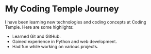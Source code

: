 # My Coding Temple Journey
I have been learning new technologies and coding concepts at Coding Temple. Here are some highlights:
- Learned Git and GitHub.
- Gained experience in Python and web development.
- Had fun while working on various projects.
